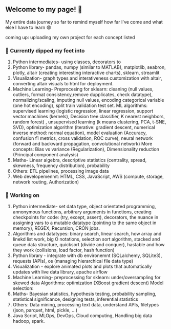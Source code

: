 ## Welcome to my page! 👋

My entire data journey so far to remind myself how far I've come and what else I have to learn 😄 

coming up: uploading my own project for each concept listed 

### 🌱 Currently dipped my feet into 

1. Python intermediates- using classes, decorators to
2. Python library- pandas, numpy (similar to MATLAB), matplotlib, seabron, plotly, altair (creating interesting interactive charts), sklearn, streamlit  
3. Visualization- graph types and interativeness customization with altair, converting altair visuals to html for deployment.  
4. Machine Learning- 
    Preprocesing for sklearn: cleaning (null values, outliers, format consistency,remove dupplicates, check datatype), normalizing/scaling, imputing null values, encoding categorical variable (one hot encoding), split train validation test set. 
    ML algorithms: supervised learning (logistic regression, linear regression, support vector machines (kernels), Decision tree classifier, K nearest neighbors, random forest) , unsupervised learning (k means clustering, PCA, t-SNE, SVD), optimization algorithm (iterative: gradient descent, numerical inverse method: normal equation), model evaluation (Accuracy, confusion f1 metrics, cross validation, ROC curve), neural network (forward and backward propagation, convolutional network) 
    More concepts: Bias vs variance (Regularization), Dimensionality reduction (Principal component analysis) 
5. Maths- Linear algebra, descriptive statistics (centrality, spread, skewness, frequency distribution), probability
6. Others: ETL pipelines, processing image data
7. Web developemenmt: HTML, CSS, JavaScript, AWS (compute, storage, network routing, Authorization)

 ### 💬  Working on  
 1. Python intermediate- set data type, object orientated programming, annonymous functions, arbitrary arguments in functions, creating checkpoints for code: (try, except, assert), decorators, the nuance in assigning vars to a mutable datatype (pointing to the same object in memory), REGEX, Recursion, CRON jobs. 
 2. Algorithms and datatypes: binary search, linear search, how array and linekd list work, big O notations, selection sort algorithm, stacked and queue data structure, quicksort (divide and conquer), hastable and how they work (collisions, load factor, hash function) 
 3. Python library - integrate with db environemnt (SQLalchemy, SQLite3), requests (APIs), os (managing hierarchical file data type)
 4. Visualization - explore animated plots and plots that automatically updates with live data library, apache airflow
 5. Machine Learning- 
    preprocessing for sklearn: under/oversampling for skewed data
    Algorithms: optimization (XBoost gradient descent)
    Model selection: 
 7. Maths- Bayesian statistics, hypothesis testing, probability sampling, statistical significance, designing tests, inferential statistics 
 8. Others: Data mining, processing text data, understand APIs, filetypes (json, parquet, html, pickle, ...)
 9. Java Script, MLOps, DevOps, Cloud computing, Handling big data hadoop, spark. 

